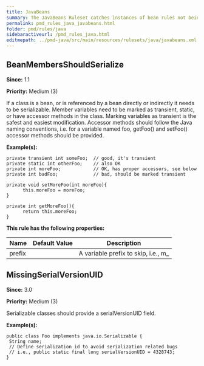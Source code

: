 ```yaml
---
title: JavaBeans
summary: The JavaBeans Ruleset catches instances of bean rules not being followed.
permalink: pmd_rules_java_javabeans.html
folder: pmd/rules/java
sidebaractiveurl: /pmd_rules_java.html
editmepath: ../pmd-java/src/main/resources/rulesets/java/javabeans.xml
---
```

## BeanMembersShouldSerialize
**Since:** 1.1

**Priority:** Medium (3)

If a class is a bean, or is referenced by a bean directly or indirectly it needs to be serializable. 
Member variables need to be marked as transient, static, or have accessor methods in the class. Marking 
variables as transient is the safest and easiest modification. Accessor methods should follow the Java 
naming conventions, i.e. for a variable named foo, getFoo() and setFoo() accessor methods should be provided.

**Example(s):**
```
private transient int someFoo;  // good, it's transient
private static int otherFoo;    // also OK
private int moreFoo;            // OK, has proper accessors, see below
private int badFoo;             // bad, should be marked transient

private void setMoreFoo(int moreFoo){
      this.moreFoo = moreFoo;
}

private int getMoreFoo(){
      return this.moreFoo;
}
```

**This rule has the following properties:**

|Name|Default Value|Description|
|----|-------------|-----------|
|prefix||A variable prefix to skip, i.e., m_|

## MissingSerialVersionUID
**Since:** 3.0

**Priority:** Medium (3)

Serializable classes should provide a serialVersionUID field.

**Example(s):**
```
public class Foo implements java.io.Serializable {
 String name;
 // Define serialization id to avoid serialization related bugs
 // i.e., public static final long serialVersionUID = 4328743;
}
```

